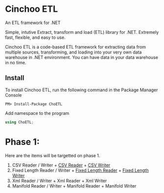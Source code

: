 # Cinchoo ETL

An ETL framework for .NET 

Simple, intutive  Extract, transform and load (ETL) library for .NET. Extremely fast, flexible, and easy to use. 

Cinchoo ETL is a code-based ETL framework for extracting data from multiple sources, transforming, and loading into your very own data warehouse in .NET environment. You can have data in your data warehouse in no time.

## Install

To install Cinchoo ETL, run the following command in the Package Manager Console

    PM> Install-Package ChoETL
    
Add namespace to the program

``` csharp
using ChoETL;
```

# Phase 1:
Here are the items will be targetted on phase 1. 

  1. CSV Reader / Writer
    + [CSV Reader](http://www.codeproject.com/Articles/1145337/ChoETL-CSVReader)
    + [CSV Writer](http://www.codeproject.com/Articles/1155891/Cinchoo-ETL-CSVWriter)
  2. Fixed Length Reader / Writer
    + [Fixed Length Reader](https://www.codeproject.com/Articles/1166802/Cinchoo-ETL-FixedLengthReader)
    + [Fixed Length Writer](https://www.codeproject.com/Articles/1167944/Cinchoo-ETL-FixedLengthWriter)
  3. Xml Reader / Writer
    + Xml Reader
    + Xml Writer
  4. Manifold Reader / Writer
    + Manifold Reader
    + Manifold Writer

